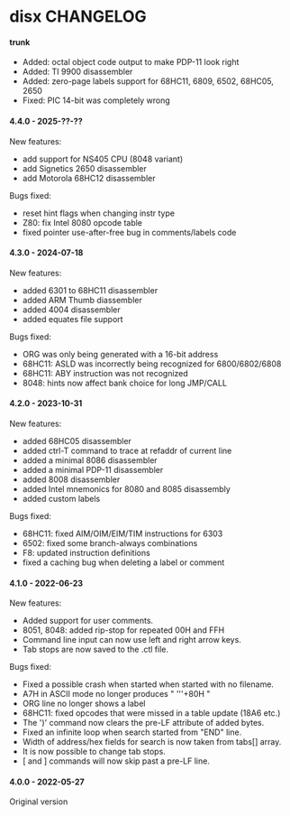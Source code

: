 disx CHANGELOG
==============

#### trunk

- Added: octal object code output to make PDP-11 look right
- Added: TI 9900 disassembler
- Added: zero-page labels support for 68HC11, 6809, 6502, 68HC05, 2650
- Fixed: PIC 14-bit was completely wrong

#### 4.4.0 - 2025-??-??

New features:
- add support for NS405 CPU (8048 variant)
- add Signetics 2650 disassembler
- add Motorola 68HC12 disassembler

Bugs fixed:
- reset hint flags when changing instr type
- Z80: fix Intel 8080 opcode table
- fixed pointer use-after-free bug in comments/labels code

#### 4.3.0 - 2024-07-18

New features:
- added 6301 to 68HC11 disassembler
- added ARM Thumb diassembler
- added 4004 disassembler
- added equates file support

Bugs fixed:
- ORG was only being generated with a 16-bit address
- 68HC11: ASLD was incorrectly being recognized for 6800/6802/6808
- 68HC11: ABY instruction was not recognized
- 8048: hints now affect bank choice for long JMP/CALL

#### 4.2.0 - 2023-10-31

New features:
- added 68HC05 disassembler
- added ctrl-T command to trace at refaddr of current line
- added a minimal 8086 disassembler
- added a minimal PDP-11 disassembler
- added 8008 disassembler
- added Intel mnemonics for 8080 and 8085 disassembly
- added custom labels

Bugs fixed:
- 68HC11: fixed AIM/OIM/EIM/TIM instructions for 6303
- 6502: fixed some branch-always combinations
- F8: updated instruction definitions
- fixed a caching bug when deleting a label or comment

#### 4.1.0 - 2022-06-23

New features:
- Added support for user comments.
- 8051, 8048: added rip-stop for repeated 00H and FFH
- Command line input can now use left and right arrow keys.
- Tab stops are now saved to the .ctl file.

Bugs fixed:
- Fixed a possible crash when started when started with no filename.
- A7H in ASCII mode no longer produces " '''+80H "
- ORG line no longer shows a label
- 68HC11: fixed opcodes that were missed in a table update (18A6 etc.)
- The ')' command now clears the pre-LF attribute of added bytes.
- Fixed an infinite loop when search started from "END" line.
- Width of address/hex fields for search is now taken from tabs[] array.
- It is now possible to change tab stops.
- [ and ] commands will now skip past a pre-LF line.

#### 4.0.0 - 2022-05-27

Original version
